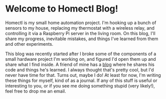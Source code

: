 # Welcome to Homectl Blog!

Homectl is my small home automation project. I'm hooking up a bunch of sensors
to my house, replacing my thermostat with a wireless relay, and controlling it
via a Raspberry Pi server in the living room. On this blog, I'll share my
progress, inevitable mistakes, and things I've learned from them and other
experiments.

This blog was recently started after I broke some of the components of a small
hardware project I'm working on, and figured I'd open them up and share what I
find inside. A friend of mine has a [blog](https://olives.aztwantie.de/) where
he shares his code and things he's learned. I always thought that's pretty cool,
but I'd never have time for that. Turns out, maybe I do! At least for now, I'm
writing these things for myself, kind of as a journal. If any of this stuff is
useful or interesting to you, or if you see me doing something stupid (very
likely!), feel free to drop me an email.
